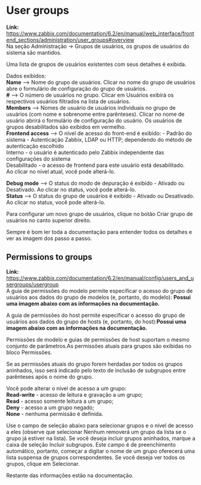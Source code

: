 # **User groups**<br>
  **Link:** https://www.zabbix.com/documentation/6.2/en/manual/web_interface/frontend_sections/administration/user_groups#overview<br>
  Na seção Administração → Grupos de usuários, os grupos de usuários do sistema são mantidos.<br>

  Uma lista de grupos de usuários existentes com seus detalhes é exibida.<br>

  Dados exibidos:<br>
  **Name** --> Nome do grupo de usuários. Clicar no nome do grupo de usuários abre o formulário de configuração do grupo de usuários.<br>
  **#** --> O número de usuários no grupo. Clicar em Usuários exibirá os respectivos usuários filtrados na lista de usuários.<br>
  **Members** --> Nomes de usuário de usuários individuais no grupo de usuários (com nome e sobrenome entre parênteses). Clicar no nome de usuário abrirá o formulário de configuração do usuário. Os usuários de grupos desabilitados são exibidos em vermelho.<br>
  **Frontend access** --> O nível de acesso do front-end é exibido: - Padrão do sistema - Autenticação Zabbix, LDAP ou HTTP; dependendo do método de autenticação escolhido<br>
                                                                     Interno - o usuário é autenticado pelo Zabbix independente das configurações do sistema<br>
                                                                     Desabilitado - o acesso de frontend para este usuário está desabilitado.<br>
                                                                     Ao clicar no nível atual, você pode alterá-lo.<br>

 **Debug mode** --> O status do modo de depuração é exibido - Ativado ou Desativado. Ao clicar no status, você pode alterá-lo.<br>
 **Status** --> O status do grupo de usuários é exibido - Ativado ou Desativado. Ao clicar no status, você pode alterá-lo.<br>

Para configurar um novo grupo de usuários, clique no botão Criar grupo de usuários no canto superior direito.<br>

Sempre é bom ler toda a documentação para entender todos os detalhes e ver as imagem dos passo a passo.<br>

## **Permissions to groups**<br>
   **Link:** https://www.zabbix.com/documentation/6.2/en/manual/config/users_and_usergroups/usergroup<br>
      A guia de permissões do modelo permite especificar o acesso do grupo de usuários aos dados do grupo de modelos (e, portanto, do modelo): **Possui uma imagem abaixo com as informações na documentação.**<br>

   A guia de permissões do host permite especificar o acesso do grupo de usuários aos dados do grupo de hosts (e, portanto, do host):**Possui uma imagem abaixo com as informações na documentação.**<br>

   Permissões de modelo e guias de permissões de host suportam o mesmo conjunto de parâmetros.As permissões atuais para grupos são exibidas no bloco Permissões.<br>

   Se as permissões atuais do grupo forem herdadas por todos os grupos aninhados, isso será indicado pelo texto de inclusão de subgrupos entre parênteses após o nome do grupo.<br>
   
   Você pode alterar o nível de acesso a um grupo:<br>
                                                  **Read-write** - acesso de leitura e gravação a um grupo;<br>
                                                  **Read** - acesso somente leitura a um grupo;<br>
                                                  **Deny** - acesso a um grupo negado;<br>
                                                  **None** - nenhuma permissão é definida.<br>

 Use o campo de seleção abaixo para selecionar grupos e o nível de acesso a eles (observe que selecionar Nenhum removerá um grupo da lista se o grupo já estiver na lista). Se você deseja incluir grupos aninhados, marque a caixa de seleção Incluir subgrupos. Este campo é de preenchimento automático, portanto, começar a digitar o nome de um grupo oferecerá uma lista suspensa de grupos correspondentes. Se você deseja ver todos os grupos, clique em Selecionar.<br>

 Restante das informações estão na documentação.<br>






